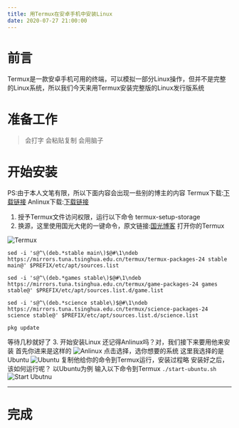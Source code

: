 ```yaml
---
title: 用Termux在安卓手机中安装Linux
date: 2020-07-27 21:00:00
---
```

# 前言
Termux是一款安卓手机可用的终端，可以模拟一部分Linux操作，但并不是完整的Linux系统，所以我们今天来用Termux安装完整版的Linux发行版系统
# 准备工作

> 会打字
会粘贴复制
会用脑子


# 开始安装

PS:由于本人文笔有限，所以下面内容会出现一些别的博主的内容
Termux下载:[下载链接](https://f-droid.org/zh_Hans/packages/com.termux/ "下载链接")
Anlinux下载:[下载链接](https://f-droid.org/zh_Hans/packages/exa.lnx.a/ "下载链接")
1. 授予Termux文件访问权限，运行以下命令
    termux-setup-storage
2. 换源，这里使用国光大佬的一键命令，原文链接:[国光博客](https://www.sqlsec.com/ "国光博客")
打开你的Termux
<img src="https://s1.ax1x.com/2020/06/28/Ngw86P.jpg" alt="Termux" border="0">
    
    sed -i 's@^\(deb.*stable main\)$@#\1\ndeb https://mirrors.tuna.tsinghua.edu.cn/termux/termux-packages-24 stable main@' $PREFIX/etc/apt/sources.list
    
    sed -i 's@^\(deb.*games stable\)$@#\1\ndeb https://mirrors.tuna.tsinghua.edu.cn/termux/game-packages-24 games stable@' $PREFIX/etc/apt/sources.list.d/game.list
    
    sed -i 's@^\(deb.*science stable\)$@#\1\ndeb https://mirrors.tuna.tsinghua.edu.cn/termux/science-packages-24 science stable@' $PREFIX/etc/apt/sources.list.d/science.list
    
    pkg update
等待几秒就好了
3. 开始安装Linux
还记得Anlinux吗？对，我们接下来要用他来安装
首先你进来是这样的
<img src="https://s1.ax1x.com/2020/06/28/Ng0dHO.jpg" alt="Anlinux" border="0">
点击选择，选你想要的系统
这里我选择的是Ubuntu
<img src="https://s1.ax1x.com/2020/06/28/Ng02KP.jpg" alt="Ubuntu" border="0">
复制他给你的命令到Termux运行，安装过程略
安装好之后，该如何运行呢？
以Ubuntu为例
输入以下命令到Termux
`./start-ubuntu.sh`
<img src="https://s1.ax1x.com/2020/06/28/Ng0qK0.jpg" alt="Start Ubutnu" border="0">

------------


# 完成

